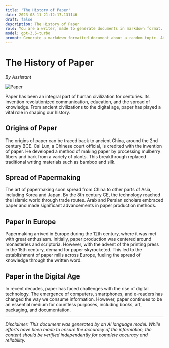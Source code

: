 ```yaml
---
title: 'The History of Paper'
date: 2023-08-11 21:12:17.131146
draft: false
description: The History of Paper
role: You are a writer, made to generate documents in markdown format. It is very important that all of the documents you generate are in valid markdown format.
model: gpt-3.5-turbo
prompt: Generate a markdown formatted document about a random topic. At the bottom, include a disclaimer explaining that the document was generated by you. The first line of the document should be the title. Make sure that the entire document is in proper markdown format, using a mix of various tags to make the document visually appealing.
---
```


# The History of Paper

*By Assistant*

![Paper](https://images.unsplash.com/photo-1545460513-4ee79124b417?ixid=MnwxMjA3fDB8MHxzZWFyY2h8MTV8fHBhcGVyJTIwbGFuZHNjYXBlfGVufDB8fDB8fA%3D%3D&ixlib=rb-1.2.1&auto=format&fit=crop&w=500&q=60)

Paper has been an integral part of human civilization for centuries. Its invention revolutionized communication, education, and the spread of knowledge. From ancient civilizations to the digital age, paper has played a vital role in shaping our history.

## Origins of Paper

The origins of paper can be traced back to ancient China, around the 2nd century BCE. Cai Lun, a Chinese court official, is credited with the invention of paper. He developed a method of making paper by processing mulberry fibers and bark from a variety of plants. This breakthrough replaced traditional writing materials such as bamboo and silk.

## Spread of Papermaking

The art of papermaking soon spread from China to other parts of Asia, including Korea and Japan. By the 8th century CE, the technology reached the Islamic world through trade routes. Arab and Persian scholars embraced paper and made significant advancements in paper production methods. 

## Paper in Europe

Papermaking arrived in Europe during the 12th century, where it was met with great enthusiasm. Initially, paper production was centered around monasteries and scriptoria. However, with the advent of the printing press in the 15th century, demand for paper skyrocketed. This led to the establishment of paper mills across Europe, fueling the spread of knowledge through the written word.

## Paper in the Digital Age

In recent decades, paper has faced challenges with the rise of digital technology. The emergence of computers, smartphones, and e-readers has changed the way we consume information. However, paper continues to be an essential medium for countless purposes, including books, art, packaging, and documentation.

---

*Disclaimer: This document was generated by an AI language model. While efforts have been made to ensure the accuracy of the information, the content should be verified independently for complete accuracy and reliability.*